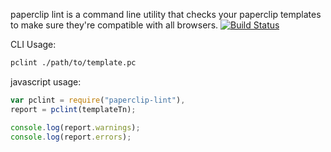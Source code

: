 paperclip lint is a command line utility that checks your paperclip templates to make sure they're compatible with all browsers. [![Build Status](https://travis-ci.org/classdojo/paperclip-lint.png)](https://travis-ci.org/classdojo/paperclip-lint)

CLI Usage:

```bash
pclint ./path/to/template.pc
```

javascript usage:

```javascript
var pclint = require("paperclip-lint"),
report = pclint(templateTn);

console.log(report.warnings);
console.log(report.errors);
```